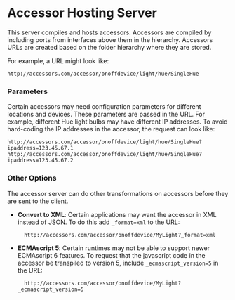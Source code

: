 Accessor Hosting Server
=======================

This server compiles and hosts accessors. Accessors are compiled by including
ports from interfaces above them in the hierarchy. Accessors URLs are created
based on the folder hierarchy where they are stored.

For example, a URL might look like:

    http://accessors.com/accessor/onoffdevice/light/hue/SingleHue


### Parameters

Certain accessors may need configuration parameters for different locations
and devices. These parameters are passed in the URL. For example, different
Hue light bulbs may have different IP addresses. To avoid hard-coding
the IP addresses in the accessor, the request can look like:

    http://accessors.com/accessor/onoffdevice/light/hue/SingleHue?ipaddress=123.45.67.1
    http://accessors.com/accessor/onoffdevice/light/hue/SingleHue?ipaddress=123.45.67.2


### Other Options

The accessor server can do other transformations on accessors before
they are sent to the client.

- **Convert to XML**: Certain applications may want the accessor in XML
instead of JSON. To do this add `_format=xml` to the URL:

        http://accessors.com/accessor/onoffdevice/MyLight?_format=xml

- **ECMAscript 5**: Certain runtimes may not be able to support newer
ECMAscript 6 features. To request that the javascript code in the accessor
be transpiled to version 5, include `_ecmascript_version=5` in the URL:

        http://accessors.com/accessor/onoffdevice/MyLight?_ecmascript_version=5